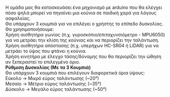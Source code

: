 Η ομάδα μας θα κατασκευάσει ένα μηχανισμό με arduino  που θα ελέγχει πόσο ψηλά μπορεί να πηγαίνει μια κούνια σε παιδική χαρά για λόγους ασφαλείας.<br> Θα υπάρχουν 3 κουμπιά για να επιλέγει ο χρήστης το επίπεδο δυσκολίας.
Θα χρησιμοποιήσουμε:<br>Χρήση αισθητήρα γωνίας (π.χ. γυροσκόπιο/επιταχυνσιόμετρο - MPU6050) για να μετράει την κλίση της κούνιας και να περιορίζει την ταλάντωση.
<br>Χρήση αισθητήρα απόστασης (π.χ. υπερήχων HC-SR04 ή LiDAR) για να μετράει το ύψος που φτάνει η κούνια.
<br>Χρήση κινητήρα με έλεγχο τάσης/δύναμης που θα περιορίζει την ώθηση αν ξεπεραστεί το επιλεγμένο όριο.
<br><b> Ρύθμιση Δυσκολίας (Με τα 3 Κουμπιά)</b>
<br>Θα υπάρχουν 3 κουμπιά που επιλέγουν διαφορετικά όρια ύψους:
<br>Εύκολο → Μικρό εύρος ταλάντωσης (~20°)
<br>Μεσαίο → Μέτριο εύρος ταλάντωσης (~35°)
<br>Δύσκολο → Μεγάλο εύρος ταλάντωσης (~50°)

